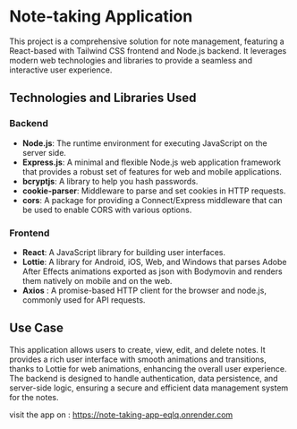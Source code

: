 # Note-taking Application

This project is a comprehensive solution for note management, featuring a React-based with Tailwind CSS frontend and Node.js backend. It leverages modern web technologies and libraries to provide a seamless and interactive user experience.

## Technologies and Libraries Used

### Backend

- **Node.js**: The runtime environment for executing JavaScript on the server side.
- **Express.js**: A minimal and flexible Node.js web application framework that provides a robust set of features for web and mobile applications.
- **bcryptjs**: A library to help you hash passwords.
- **cookie-parser**: Middleware to parse and set cookies in HTTP requests.
- **cors**: A package for providing a Connect/Express middleware that can be used to enable CORS with various options.

### Frontend

- **React**: A JavaScript library for building user interfaces.
- **Lottie**: A library for Android, iOS, Web, and Windows that parses Adobe After Effects animations exported as json with Bodymovin and renders them natively on mobile and on the web.
- **Axios** : A promise-based HTTP client for the browser and node.js, commonly used for API requests.

## Use Case

This application allows users to create, view, edit, and delete notes. It provides a rich user interface with smooth animations and transitions, thanks to Lottie for web animations, enhancing the overall user experience. The backend is designed to handle authentication, data persistence, and server-side logic, ensuring a secure and efficient data management system for the notes.

visit the app on : https://note-taking-app-eqlq.onrender.com
